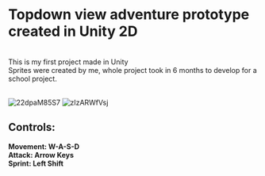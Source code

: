 <h1>Topdown view adventure prototype created in Unity 2D</h1><br> This is my first project made in Unity<br> Sprites were created by me, whole project took in 6 months to develop for a school project.<br> <br>

![22dpaM85S7](https://github.com/LeviSgorlon/TVA-Prototype/assets/31070124/bb3458a2-2e46-4c3b-9e96-3268e5773724)
![zIzARWfVsj](https://github.com/LeviSgorlon/TVA-Prototype/assets/31070124/2264b25c-c639-4434-a6d7-482840a0c53e)


<h2>Controls:</h2>
<b>Movement: W-A-S-D</b><br>
<b>Attack: Arrow Keys</b> <br>
<b>Sprint: Left Shift</b> 
